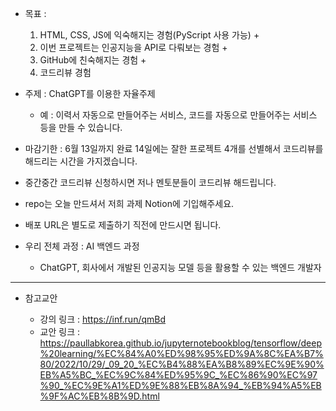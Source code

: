 - 목표 :

  1. HTML, CSS, JS에 익숙해지는 경험(PyScript 사용 가능) +
  2. 이번 프로젝트는 인공지능을 API로 다뤄보는 경험 +
  3. GitHub에 친숙해지는 경험 +
  4. 코드리뷰 경험

- 주제 : ChatGPT를 이용한 자율주제

  - 예 : 이력서 자동으로 만들어주는 서비스, 코드를 자동으로 만들어주는 서비스 등을 만들 수 있습니다.

- 마감기한 : 6월 13일까지 완료 14일에는 잘한 프로젝트 4개를 선별해서 코드리뷰를 해드리는 시간을 가지겠습니다.

- 중간중간 코드리뷰 신청하시면 저나 멘토분들이 코드리뷰 해드립니다.

- repo는 오늘 만드셔서 저희 과제 Notion에 기입해주세요.

- 배포 URL은 별도로 제출하기 직전에 만드시면 됩니다.

- 우리 전체 과정 : AI 백엔드 과정
  - ChatGPT, 회사에서 개발된 인공지능 모델 등을 활용할 수 있는 백엔드 개발자

---

- 참고교안

  - 강의 링크 : https://inf.run/qmBd
  - 교안 링크 : https://paullabkorea.github.io/jupyternotebookblog/tensorflow/deep%20learning/%EC%84%A0%ED%98%95%ED%9A%8C%EA%B7%80/2022/10/29/_09_20_%EC%B4%88%EA%B8%89%EC%9E%90%EB%A5%BC_%EC%9C%84%ED%95%9C_%EC%86%90%EC%97%90_%EC%9E%A1%ED%9E%88%EB%8A%94_%EB%94%A5%EB%9F%AC%EB%8B%9D.html
